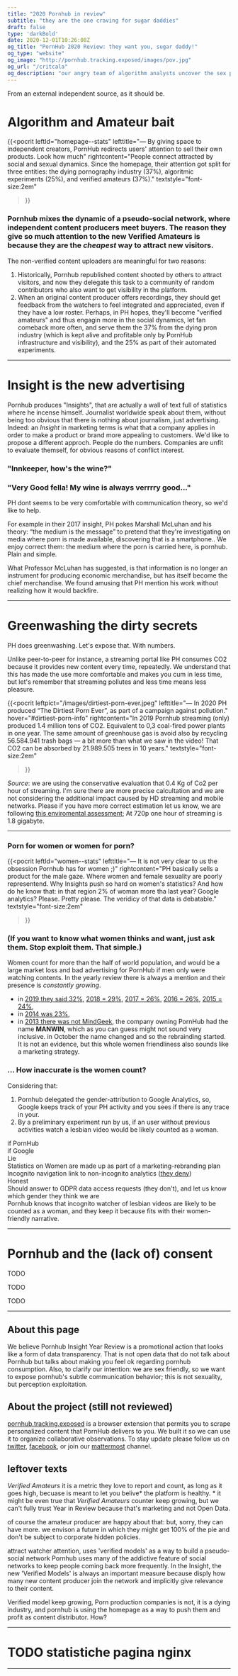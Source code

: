 ```yaml
---
title: "2020 Pornhub in review"
subtitle: "they are the one craving for sugar daddies"
draft: false
type: 'darkBold'
date: 2020-12-01T10:26:08Z
og_title: "PornHub 2020 Review: they want you, sugar daddy!"
og_type: "website"
og_image: "http://pornhub.tracking.exposed/images/pov.jpg"
og_url: "/critcala"
og_description: "our angry team of algorithm analysts uncover the sex portal exploitation strategy"
---
```


From an external independent source, as it should be.

# Algorithm and Amateur bait

{{<pocrit
    leftId="homepage--stats"
    lefttitle="— By giving space to independent creators, PornHub redirects users' attention to sell their own products. Look how much"
    rightcontent="People connect attracted by social and sexual dynamics. Since the homepage, their attention got split for three entities: the dying pornography industry (37%), algoritmic experiments (25%), and verified amateurs (37%)."
    textstyle="font-size:2em"
>}}

### Pornhub mixes the dynamic of a pseudo-social network, where independent content producers meet buyers. The reason they give so much attention to the new Verified Amateurs is because they are the *cheapest* way to attract new visitors.

The non-verified content uploaders are meaningful for two reasons:

1. Historically, Pornhub republished content shooted by others to attract visitors, and now they delegate this task to a community of random contributors who also want to get visibility in the platform. 
2. When an original content producer offers recordings, they should get feedback from the watchers to feel integrated and appreciated, even if they have a low roster. Perhaps, in PH hopes, they'll become "verified amateurs" and thus engagin more in the social dynamics, let fan comeback more often, and serve them the 37% from the dying pron industry (which is kept alive and profitable only by PornHub infrastructure and visibility), and the 25% as part of their automated experiments.

---

# Insight is the new advertising

Pornhub produces "Insights", that are actually a wall of text full of statistics where he incense himself. Journalist worldwide speak about them, without being too obvious that there is nothing about journalism, just advertising.
Indeed: an *Insight* in marketing terms is what that a company applies in order to make a product or brand more appealing to customers.
We'd like to propose a different approch. People do the numbers. Companies are unfit to evaluate themself, for obvious reasons of conflict interest.

### "Innkeeper, how's the wine?"

### "Very Good fella! My wine is always verrrry good..."

PH dont seems to be very comfortable with communication theory, so we'd like to help.

For example in their 2017 insight, PH pokes Marshall McLuhan and his theory: “the medium is the message” to pretend that they're investigating on media where porn is made available, discovering that is a smartphone.. We enjoy correct them: the medium where the porn is carried here, is pornhub. Plain and simple.

What Professor McLuhan has suggested, is that information is no longer an instrument for producing economic merchandise, but has itself become the chief merchandise. We found amusing that PH mention his work without realizing how it would backfire.

---

# Greenwashing the dirty secrets

PH does greenwashing. Let's expose that. With numbers.

Unlike peer-to-peer for instance, a streaming portal like PH consumes CO2 because it provides new content every time, repeatedly.
We understand that this has made the use more comfortable and makes you cum in less time, but let's remember that streaming pollutes and less time means less pleasure. 

{{<pocrit
    leftpict="/images/dirtiest-porn-ever.jpeg"
    lefttitle="— In 2020 PH produced “The Dirtiest Porn Ever”, as part of a campaign against pollution."
    hover="#dirtiest-porn-info"
    rightcontent="In 2019 Pornhub streaming (only) produced 1.4 million tons of CO2. Equivalent to 0,3 coal-fired power plants in one year. The same amount of greenhouse gas is avoid also by recycling 56.584.941 trash bags — a bit more than what we saw in the video! That CO2 can be absorbed by 21.989.505 trees in 10 years."
    textstyle="font-size:2em"
>}}
<div hidden class="pocrit--loaded" id="dirtiest-porn-info">
    <h4>(their description)</h4>
    <p>Pornhub is all about getting dirty, and so are we. But when it comes to the millions of tons of waste that wash up on our shores each year, we could all stand to clean up our act. That’s why we teamed up with them to create The Dirtiest Porn Ever: An adult film shot on one of the most polluted beaches in the world. And to help clean it up… we want you to get down and dirty. For every view of this video, Pornhub will make a donation to Ocean Polymers to help them in their efforts to help preserve our oceans and beaches. For more information, and tips on how you can help, visit www.dirtiestporn.com To find out more about Ocean Polymer, visit <a href="https://www.cleanourocean.com/" target=_blank>https://www.cleanourocean.com/</a>.</p>
</div>

_Source_: we are using the conservative evaluation that 0.4 Kg of Co2 per hour of streaming. I'm sure there are more precise calcultation and we are not considering the additional impact caused by HD streaming and mobile networks. Please if you have more correct estimation let us know, we are following [this enviromental assessment](https://www.carbonbrief.org/factcheck-what-is-the-carbon-footprint-of-streaming-video-on-netflix); At 720p one hour of streaming is 1.8 gigabyte.

---

### Porn for women or women for porn? 

{{<pocrit
    leftId="women--stats"
    lefttitle="— It is not very clear to us the obsession Pornhub has for women ;)"
    rightcontent="PH basically sells a product for the male gaze. Where women and female sexuality are poorly representend. Why Insights push so hard on women's statistics? And how do he know that: in that region 2% of woman more tha last year? Google analytics? Please. Pretty please. The veridicy of that data is debatable."
    textstyle="font-size:2em"
>}}

### (If you want to know what women thinks and want, just ask them. Stop exploit them. That simple.)

Women count for more than the half of world population, and would be a large market loss and bad advertising for PornHub if men only were watching contents. In the yearly review there is always a mention and their presence is _constantly growing_.

* in [2019 they said 32%](https://www.pornhub.com/insights/2019-year-in-review#gender), [2018 = 29%](https://www.pornhub.com/insights/2018-year-in-review#gender), [2017 = 26%](https://www.pornhub.com/insights/2017-year-in-review), [2016 = 26%](https://www.pornhub.com/insights/2016-year-in-review), [2015 = 24%](https://www.pornhub.com/insights/pornhub-2015-year-in-review),
* in [2014 was 23%](https://www.pornhub.com/insights/2014-year-in-review),
* in [2013 there was not MindGeek](https://en.wikipedia.org/wiki/MindGeek), the company owning PornHub had the name **MANWIN**, which as you can guess might not sound very inclusive. in October the name changed and so the rebrainding started. It is not an evidence, but this whole women friendliness also sounds like a marketing strategy.

### ... How inaccurate is the women count? 

Considering that:

1. Pornhub delegated the gender-attribution to Google Analytics, so, Google keeps track of your PH activity and you sees if there is any trace in your.
2. By a preliminary experiment run by us, if an user without previous activities watch a lesbian video would be likely counted as a woman.


<div class="row">
    <div class="col-2"></div>
    <div class="col-5 big text-center">if PornHub</div>
    <div class="col-5 big text-center lastcolumn">if Google</div>
</div>
<div class="row">
    <div class="col-2 big">Lie</div>
    <div class="col-5 core">Statistics on Women are made up as part of a marketing-rebranding plan</div>
    <div class="col-5 core lastcolumn">Incognito navigation link to non-incognito analytics (<a href="https://www.bbc.com/news/business-52887340" target=_blank>they deny</a>)</div>
</div>
<div class="row">
    <div class="col-2 big lastrow">Honest</div>
    <div class="col-5 core lastrow">Should answer to GDPR data access requests (they don't), and let us know which gender they think we are</div>
    <div class="col-5 core lastcolumn lastrow">Pornhub knows that incognito watcher of lesbian videos are likely to be counted as a woman, and they keep it because fits with their women-friendly narrative.</div>
</div>

---
# Pornhub and the (lack of) consent 

TODO

TODO
 
TODO

---
## About this page

We believe Pornhub Insight Year Review is a promotional action that looks like a form of data transparency. That is not open data that do not talk about Pornhub but talks about making you feel ok regarding pornhub consumption. Also, to clarify our intention: we are sex friendly, so we want to expose pornhub's subtle communication behavior; this is not sexuality, but perception exploitation.


## About the project (still not reviewed)

[pornhub.tracking.exposed](/preview) is a browser extension that permits you to scrape personalized content that PornHub delivers to you. We built it so we can use it to organize collaborative observations.
To stay update please follow us on [twitter](https://twitter.com/trackingexposed?lang=en), [facebook](https://www.facebook.com/personalizationalgorithm/), or join our [mattermost](https://chat.securitywithoutborders.org/community/channels/trackingexposed) channel.



<!--

<li><em><a href="#expand">… expand</a></em></li>
<li>in <a href="https://www.pornhub.com/insights/2018-year-in-review#gender">2018 was 29%</a> (3% more than 2017),</li>
<li>in <a href="https://www.pornhub.com/insights/2017-year-in-review">2017 it as 26%</a>,</li>
<li>in <a href="https://www.pornhub.com/insights/2016-year-in-review">2016 was 26%</a> (2% more than 2015),</li>
<li>in <a href="https://www.pornhub.com/insights/pornhub-2015-year-in-review">2015 was 24%</a>,</li>

<li>in <a href="https://www.pornhub.com/insights/2014-year-in-review">2014 was 23%</a>,</li>
<li>in <a href="https://en.wikipedia.org/wiki/MindGeek">2013 there was not MindGeek</a>, the company owning PornHub had the name MANWIN, which as you can guess might not sound very inclusive. in October the name changed and so the rebrainding started. It is not an evidence, but this whole women friendliness to us sounds like a marketing strategy.</li>

-->


## leftover texts

_Verified Amateurs_ it is a metric they love to report and count, as long as it goes high, becuase is meant to let you belive* the platform is healthy.
\* it might be even true that _Verified Amateurs_ counter keep growing, but we can't fully trust Year in Review because that's marketing and not Open Data.

of course the amateur producer are happy about that: but, sorry, they can have more. we envison a future in which they might get 100% of the pie and don't be subject to corporate hidden policies.

attract watcher attention, uses 'verified models' as a way to build a pseudo-social network 
Pornhub uses many of the addictive feature of social networks to keep people coming back more frequently. In the Insight, the new 'Verified Models' is always an important measure because disply how many new content producer join the network and implicitly give relevance to their content.

Verified model keep growing, 
Porn production companies is not, it is a dying industry, and pornhub is using the homepage as a way to push them and profit as content distributor. How?

---

# TODO statistiche pagina nginx

---


<!-- default c3-js includes -->
<link href="/css/c3.css" rel="stylesheet">
<script src="/js/d3.min.js"></script>
<script src="/js/c3.min.js"></script>
<script src="/js/global.js"></script>

<!-- specialized customization -->
<script src="/js/critical-insights.js"></script>
<link href="/css/critical-insights.css" rel="stylesheet">

<script type="text/javascript">
    $(document).ready(renderHomepageDonut());
    $(document).ready(renderWomanCounters());
</script>                                                     
